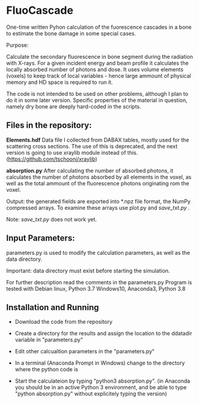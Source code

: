 # FluoCascade
One-time written Pyhon calculation of the fuorescence cascades in a bone to estimate the bone damage in some special cases.

Purpose:

Calculate the secondary fluorescence in bone segment during the radiation with X-rays. For a given incident energy and beam profile it calculates the locally absorbed number of photons and dose. It uses volume elements (voxels) to keep track of local variables - hence large ammount of physical memory and HD space is required to run it.

The code is not intended to be used on other problems, although I plan to do it in some later version. Specific properties of the material in question, namely dry bone are deeply hard-coded in the scripts. 

## Files in the repository:

**Elements.hdf**
Data file I collected from DABAX tables, mostly used for the scattering cross sections. The use of this is deprecated, and the next version is going to use xraylib module instead of this. (https://github.com/tschoonj/xraylib)

**absorption.py**
After calculating the number of absorbed photons, it calculates the number of photons absorbed by all elements in the voxel, as well as the total ammount of the fluorescence photons originating rom the voxel. 

Output:
the generated fields are exported into *.npz file format, the NumPy compressed arrays. To examine these arrays use plot.py and *save_txt.py* .

Note: *save_txt.py* does not work yet.

## Input Parameters: 
parameters.py is used to modify the calculation parameters, as well as the data directory. 

Important: data directory must exist before starting the simulation.

For further description read the comments in the parameters.py
Program is tested with 
Debian linux, Python 3.7
Windows10, Anaconda3, Python 3.8

## Installation and Running

- Download the code from the repository

- Create a directory for the results and assign the location to the ddatadir variable in "parameters.py"

- Edit other calcualtion parameters in the "parameters.py"

- In a terminal (Anaconda Prompt in Windows) change to the directory where the python code is

- Start the calculateion by typing "python3 absorption.py". 
(in Anaconda you should be in an active Python 3 environment, and be able to type "python absorption.py" without explicitely typing the version)

